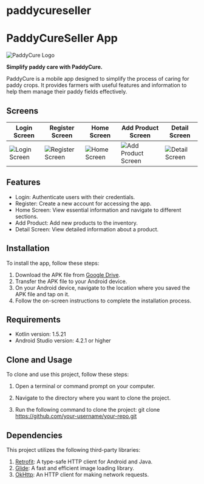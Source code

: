 # paddycureseller

# PaddyCureSeller App

![PaddyCure Logo](https://drive.google.com/uc?id=1JqG6Ox5Kw45GkjV9sZzg0VFcp_GYGbTo)

**Simplify paddy care with PaddyCure.**

PaddyCure is a mobile app designed to simplify the process of caring for paddy crops. It provides farmers with useful features and information to help them manage their paddy fields effectively.

## Screens 

| Login Screen | Register Screen | Home Screen | Add Product Screen | Detail Screen |
|---|---|---|---|---|
| ![Login Screen](https://drive.google.com/uc?id=1h_VF7L9hGdgPKOqDITxXzWrVFM1z34FQ) | ![Register Screen](https://drive.google.com/uc?id=1eKUI2b1qwTbj6ybhw1o-lVcSVQ8kNmbq) | ![Home Screen](https://drive.google.com/uc?id=1oDTqOjbt1fpGET5PoS1Q-tJFxpwKp_lU) | ![Add Product Screen](https://drive.google.com/uc?id=1DoOhkvt76QvBlUpmKaLyytjFWZtFF23x) | ![Detail Screen](https://drive.google.com/uc?id=1bPxHtbxdWZtSXLPZmqRPvz7PdgfGfu7_)

## Features

- Login: Authenticate users with their credentials.
- Register: Create a new account for accessing the app.
- Home Screen: View essential information and navigate to different sections.
- Add Product: Add new products to the inventory.
- Detail Screen: View detailed information about a product.

## Installation

To install the app, follow these steps:

1. Download the APK file from [Google Drive](link-to-app-file).
2. Transfer the APK file to your Android device.
3. On your Android device, navigate to the location where you saved the APK file and tap on it.
4. Follow the on-screen instructions to complete the installation process.

## Requirements

- Kotlin version: 1.5.21
- Android Studio version: 4.2.1 or higher

## Clone and Usage

To clone and use this project, follow these steps:

1. Open a terminal or command prompt on your computer.

2. Navigate to the directory where you want to clone the project.

3. Run the following command to clone the project:
   git clone https://github.com/your-username/your-repo.git
   
   
## Dependencies

This project utilizes the following third-party libraries:

1. [Retrofit](https://square.github.io/retrofit/): A type-safe HTTP client for Android and Java.
2. [Glide](https://github.com/bumptech/glide): A fast and efficient image loading library.
3. [OkHttp](https://square.github.io/okhttp/): An HTTP client for making network requests.



